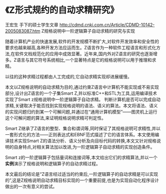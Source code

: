 # 《Z形式规约的自动求精研究》












王宏生 手下的硕士学生文章 http://cdmd.cnki.com.cn/Article/CDMD-10142-2005083087.htm Z规格说明中一阶逻辑算子自动求精的研究与实现




随着计算机产业的快速发展,软件的开发规模不断扩大,对软件开发效率和安全性的要求也越来越高,各种开发方法应运而生。Z语言作为一种软件工程语言和形式化方法,在软件文档规范化的应用中成效显著。近年来,国内外对Z语言的研究也逐渐增多。Z语言与其它符号系统相比,一个显著特点是它的规格说明可以用于推理和求精。

以往的这种求精过程都由人工完成的,它自动求精实现却进展缓慢。

本文以Z规格说明的自动求精为目的,通过约束Z语言中计算机不能实现或不易实现部分,设计出Z语言的一个子集Smart Z,并以标准C++和STL为工具,运用编译技术实现了Smart z规格说明中一阶逻辑算子自动求精。 判断计算机是否可以完成自动求精,关键取决于能否找到实现规格说明的语法、语义的算法。本文将语法、语义的实现问题归约到某一个可解问题,并通过在“通用计算机模型”——图灵机上运行这个可解问题的算法,来证明规格说明求精可判定性。

Smart Z继承了Z语言的整型、集合和谓词等,同时保证了其规格说明可求精性,并以一套形式化的方法——正则表达式和EBNF范式描述了它的语言体系。本文使用编译技术实现Smart Z的语法分析、语义分析及向目标代码的转换,本文又针对规格说明的自身特点,对相关算法加以改进,为一阶逻辑算子自动求精的实现创造条件。

Smart z的一阶逻辑算子包括量词和连接词等,本文给出它们的求精算法,并以一个**实例**演示了规格说明和逻辑算子的自动求精过程。

本文最后的结论是“Z语言经过适当的约束后,一阶逻辑算子的自动求精是可以实现的”,这是Z规格说明自动求精目标实现的一个重要前提,也是为实现自动化程序设计做出的一次有意义的尝试。



























